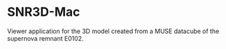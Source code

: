 # SNR3D-Mac
Viewer application for the 3D model created from a MUSE datacube of the supernova remnant E0102.
